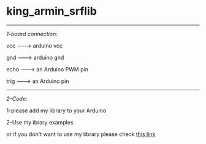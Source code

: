# king_armin_srflib
-----------------------

_1-board connection:_

vcc ---> arduino vcc

gnd ---> arduino gnd

echo ---> an Arduino PWM pin

trig ---> an Arduino pin


------------------------
_2-Code:_

1-please add my library to your Arduino

2-Use my ibrary examples 

or if you don't want to use my library please check [this link](https://www.arduino.cc/reference/en/libraries/srf05/)
